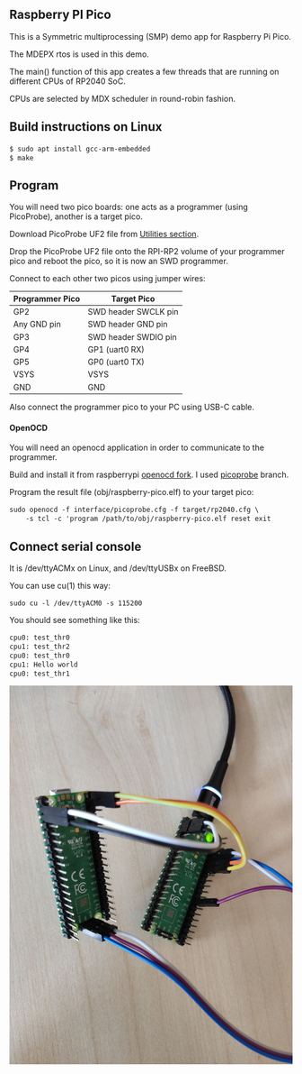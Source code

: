 ## Raspberry PI Pico

This is a Symmetric multiprocessing (SMP) demo app for Raspberry Pi Pico.

The MDEPX rtos is used in this demo.

The main() function of this app creates a few threads that are running on different CPUs of RP2040 SoC.

CPUs are selected by MDX scheduler in round-robin fashion.

## Build instructions on Linux
    $ sudo apt install gcc-arm-embedded
    $ make

## Program

You will need two pico boards: one acts as a programmer (using PicoProbe), another is a target pico.

Download PicoProbe UF2 file from [Utilities section](https://www.raspberrypi.org/documentation/rp2040/getting-started/#board-specifications).

Drop the PicoProbe UF2 file onto the RPI-RP2 volume of your programmer pico and reboot the pico, so it is now an SWD programmer.

Connect to each other two picos using jumper wires:

| Programmer Pico | Target Pico                |
| --------------- | -------------------------- |
| GP2             | SWD header SWCLK pin       |
| Any GND pin     | SWD header GND pin         |
| GP3             | SWD header SWDIO pin       |
| GP4             | GP1 (uart0 RX)             |
| GP5             | GP0 (uart0 TX)             |
| VSYS            | VSYS                       |
| GND             | GND                        |

Also connect the programmer pico to your PC using USB-C cable.

#### OpenOCD

You will need an openocd application in order to communicate to the programmer.

Build and install it from raspberrypi [openocd fork](https://github.com/raspberrypi/openocd/). I used [picoprobe](https://github.com/raspberrypi/openocd/tree/picoprobe) branch.

Program the result file (obj/raspberry-pico.elf) to your target pico:

```
sudo openocd -f interface/picoprobe.cfg -f target/rp2040.cfg \
    -s tcl -c 'program /path/to/obj/raspberry-pico.elf reset exit
```

## Connect serial console

It is /dev/ttyACMx on Linux, and /dev/ttyUSBx on FreeBSD.

You can use cu(1) this way:
```
sudo cu -l /dev/ttyACM0 -s 115200
```

You should see something like this:

```
cpu0: test_thr0
cpu1: test_thr2
cpu0: test_thr0
cpu1: Hello world
cpu0: test_thr1
```

![pico](https://raw.githubusercontent.com/machdep/raspberrypi-pico/master/images/pico.jpg)

